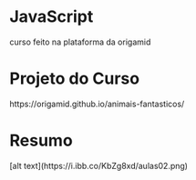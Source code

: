 # JavaScript
curso feito na plataforma da origamid

<h1>Projeto do Curso</h1>
https://origamid.github.io/animais-fantasticos/

<h1>Resumo</h1>
[alt text](https://i.ibb.co/KbZg8xd/aulas02.png)
